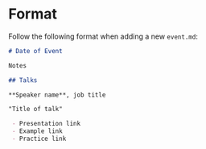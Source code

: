 # Format

Follow the following format when adding a new `event.md`:

```md
# Date of Event

Notes

## Talks

**Speaker name**, job title

"Title of talk"

 - Presentation link
 - Example link
 - Practice link
 ```
